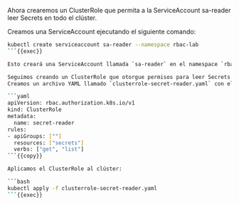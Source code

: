 Ahora crearemos un ClusterRole que permita a la ServiceAccount sa-reader leer Secrets en todo el clúster.

Creamos una ServiceAccount ejecutando el siguiente comando:

```bash
kubectl create serviceaccount sa-reader --namespace rbac-lab
```{{exec}}

Esto creará una ServiceAccount llamada `sa-reader` en el namespace `rbac-lab`.

Seguimos creando un ClusterRole que otorgue permisos para leer Secrets a nivel global en el clúster.
Creamos un archivo YAML llamado `clusterrole-secret-reader.yaml` con el siguiente contenido:

```yaml
apiVersion: rbac.authorization.k8s.io/v1
kind: ClusterRole
metadata:
  name: secret-reader
rules:
- apiGroups: [""]
  resources: ["secrets"]
  verbs: ["get", "list"]
```{{copy}}

Aplicamos el ClusterRole al clúster:

```bash
kubectl apply -f clusterrole-secret-reader.yaml
```{{exec}}